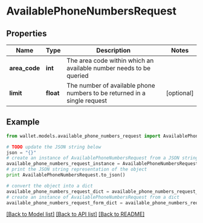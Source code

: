 # AvailablePhoneNumbersRequest


## Properties

Name | Type | Description | Notes
------------ | ------------- | ------------- | -------------
**area_code** | **int** | The area code within which an available number needs to be queried | 
**limit** | **float** | The number of available phone numbers to be returned in a single request | [optional] 

## Example

```python
from wallet.models.available_phone_numbers_request import AvailablePhoneNumbersRequest

# TODO update the JSON string below
json = "{}"
# create an instance of AvailablePhoneNumbersRequest from a JSON string
available_phone_numbers_request_instance = AvailablePhoneNumbersRequest.from_json(json)
# print the JSON string representation of the object
print AvailablePhoneNumbersRequest.to_json()

# convert the object into a dict
available_phone_numbers_request_dict = available_phone_numbers_request_instance.to_dict()
# create an instance of AvailablePhoneNumbersRequest from a dict
available_phone_numbers_request_form_dict = available_phone_numbers_request.from_dict(available_phone_numbers_request_dict)
```
[[Back to Model list]](../README.md#documentation-for-models) [[Back to API list]](../README.md#documentation-for-api-endpoints) [[Back to README]](../README.md)


